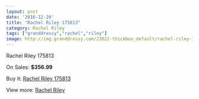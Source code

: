 ```yaml
---
layout: post
date: '2016-12-20'
title: "Rachel Riley 175813"
category: Rachel Riley
tags: ["granddressy","rachel","riley"]
image: http://img.granddressy.com/23022-thickbox_default/rachel-riley-175813.jpg
---
```

Rachel Riley 175813

On Sales: **$356.99**
<a href="https://www.granddressy.com/en/rachel-riley/21970-rachel-riley-175813.html"><amp-img layout="responsive" width="600" height="600" src="//img.granddressy.com/23022-thickbox_default/rachel-riley-175813.jpg" alt="Rachel Riley 175813 0" /></a>

Buy it: [Rachel Riley 175813](https://www.granddressy.com/en/rachel-riley/21970-rachel-riley-175813.html "Rachel Riley 175813")

View more: [Rachel Riley](https://www.granddressy.com/en/477-rachel-riley "Rachel Riley")